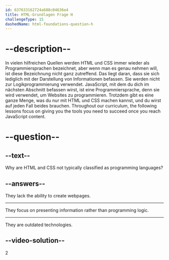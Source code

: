 ```yaml
---
id: 637633162724a688c04636e4
title: HTML-Grundlagen Frage H
challengeType: 15
dashedName: html-foundations-question-h
---
```


# --description--

In vielen hilfreichen Quellen werden HTML und CSS immer wieder als Programmiersprachen bezeichnet, aber wenn man es genau nehmen will, ist diese Bezeichnung nicht ganz zutreffend. Das liegt daran, dass sie sich lediglich mit der Darstellung von Informationen befassen. Sie werden nicht zur Logikprogrammierung verwendet. JavaScript, mit dem du dich im nächsten Abschnitt befassen wirst, ist eine Programmiersprache, denn sie wird verwendet, um Websites zu programmieren. Trotzdem gibt es eine ganze Menge, was du nur mit HTML und CSS machen kannst, und du wirst auf jeden Fall beides brauchen. Throughout our curriculum, the following lessons focus on giving you the tools you need to succeed once you reach JavaScript content.

# --question--

## --text--

Why are HTML and CSS not typically classified as programming languages?

## --answers--

They lack the ability to create webpages.

---

They focus on presenting information rather than programming logic.

---

They are outdated technologies.

## --video-solution--

2

